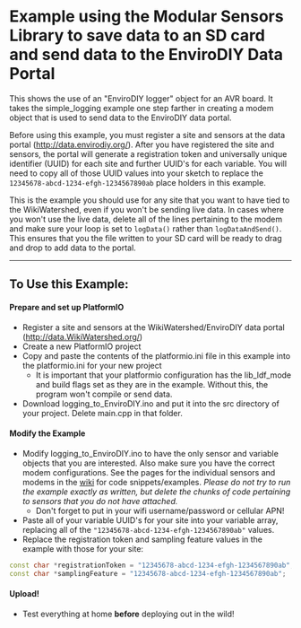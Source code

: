 # Example using the Modular Sensors Library to save data to an SD card and send data to the EnviroDIY Data Portal

This shows the use of an "EnviroDIY logger" object for an AVR board.  It takes the simple_logging example one step farther in creating a modem object that is used to send data to the EnviroDIY data portal.

Before using this example, you must register a site and sensors at the data portal (http://data.envirodiy.org/).  After you have registered the site and sensors, the portal will generate a registration token and universally unique identifier (UUID) for each site and further UUID's for each variable.  You will need to copy all of those UUID values into your sketch to replace the ```12345678-abcd-1234-efgh-1234567890ab``` place holders in this example.

This is the example you should use for any site that you want to have tied to the WikiWatershed, even if you won't be sending live data.  In cases where you won't use the live data, delete all of the lines pertaining to the modem and make sure your loop is set to ```logData()``` rather than ```logDataAndSend()```.  This ensures that you the file written to your SD card will be ready to drag and drop to add data to the portal.

_______

## To Use this Example:

#### Prepare and set up PlatformIO
- Register a site and sensors at the WikiWatershed/EnviroDIY data portal (http://data.WikiWatershed.org/)
- Create a new PlatformIO project
- Copy and paste the contents of the platformio.ini file in this example into the platformio.ini for your new project
    - It is important that your platformio configuration has the lib_ldf_mode and build flags set as they are in the example.  Without this, the program won't compile or send data.
- Download logging_to_EnviroDIY.ino and put it into the src directory of your project.  Delete main.cpp in that folder.

#### Modify the Example
- Modify logging_to_EnviroDIY.ino to have the only sensor and variable objects that you are interested.  Also make sure you have the correct modem configurations.  See the pages for the individual sensors and modems in the [wiki](https://github.com/EnviroDIY/ModularSensors/wiki/Home) for code snippets/examples.  _Please do not try to run the example exactly as written, but delete the chunks of code pertaining to sensors that you do not have attached._
    - Don't forget to put in your wifi username/password or cellular APN!
- Paste all of your variable UUID's for your site into your variable array, replacing all of the ```"12345678-abcd-1234-efgh-1234567890ab"``` values.
- Replace the registration token and sampling feature values in the example with those for your site:

```cpp
const char *registrationToken = "12345678-abcd-1234-efgh-1234567890ab";   // Device registration token
const char *samplingFeature = "12345678-abcd-1234-efgh-1234567890ab";     // Sampling feature UUID
```

#### Upload!
- Test everything at home **before** deploying out in the wild!
